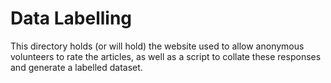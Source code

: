 # Data Labelling

This directory holds (or will hold) the website used to allow anonymous volunteers to rate the articles, as well as a script to collate these responses and generate a labelled dataset.